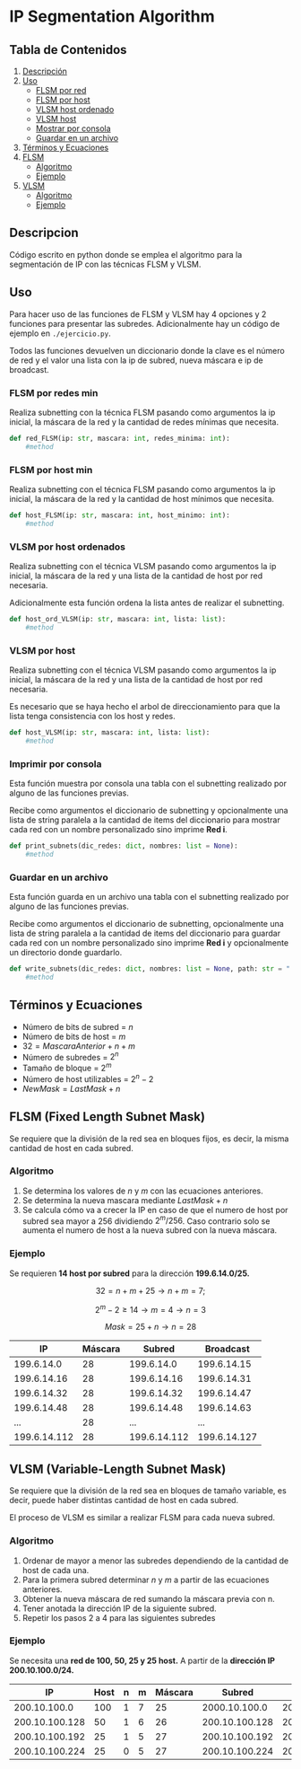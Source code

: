 # IP Segmentation Algorithm

## Tabla de Contenidos

1. [Descripción](#descripcion)
2. [Uso](#uso)
    - [FLSM por red](#flsm-por-redes-min)
    - [FLSM por host](#flsm-por-host-min)
    - [VLSM host ordenado](#vlsm-por-host-ordenados)
    - [VLSM host](#vlsm-por-host)
    - [Mostrar por consola](#imprimir-por-consola)
    - [Guardar en un archivo](#guardar-en-un-archivo)
3. [Términos y Ecuaciones](#términos-y-ecuaciones)
4. [FLSM](#flsm-fixed-length-subnet-mask)
    - [Algoritmo](#algoritmo)
    - [Ejemplo](#ejemplo)
5. [VLSM](#vlsm-variable-length-subnet-mask)
    - [Algoritmo](#algoritmo-1)
    - [Ejemplo](#algoritmo-1)


## Descripcion

Código escrito en python donde se emplea el algoritmo para la segmentación de IP con las técnicas FLSM y VLSM.

## Uso

Para hacer uso de las funciones de FLSM y VLSM hay 4 opciones y 2 funciones para presentar las subredes. Adicionalmente hay un código de ejemplo en `./ejercicio.py`.

Todos las funciones devuelven un diccionario donde la clave es el número de red y el valor una lista con la ip de subred, nueva máscara e ip de broadcast.

### FLSM por redes min

Realiza subnetting con la técnica FLSM pasando como argumentos la ip inicial, la máscara de la red y la cantidad de redes mínimas que necesita.

```python
def red_FLSM(ip: str, mascara: int, redes_minima: int):
    #method
```

### FLSM por host min

Realiza subnetting con el técnica FLSM pasando como argumentos la ip inicial, la máscara de la red y la cantidad de host mínimos que necesita.

```python
def host_FLSM(ip: str, mascara: int, host_minimo: int):
    #method
```

### VLSM por host ordenados

Realiza subnetting con el técnica VLSM pasando como argumentos la ip inicial, la máscara de la red y una lista de la cantidad de host por red necesaria. 

Adicionalmente esta función ordena la lista antes de realizar el subnetting.

```python
def host_ord_VLSM(ip: str, mascara: int, lista: list):
    #method
```

### VLSM por host

Realiza subnetting con el técnica VLSM pasando como argumentos la ip inicial, la máscara de la red y una lista de la cantidad de host por red necesaria. 

Es necesario que se haya hecho el arbol de direccionamiento para que la lista tenga consistencia con los host y redes.

```python
def host_VLSM(ip: str, mascara: int, lista: list):
    #method
```

### Imprimir por consola

Esta función muestra por consola una tabla con el subnetting realizado por alguno de las funciones previas. 

Recibe como argumentos el diccionario de subnetting y opcionalmente una lista de string paralela a la cantidad de items del diccionario para mostrar cada red con un nombre personalizado sino imprime **Red i**.

```python
def print_subnets(dic_redes: dict, nombres: list = None):
    #method
```

### Guardar en un archivo

Esta función guarda en un archivo una tabla con el subnetting realizado por alguno de las funciones previas. 

Recibe como argumentos el diccionario de subnetting, opcionalmente una lista de string paralela a la cantidad de items del diccionario para guardar cada red con un nombre personalizado sino imprime **Red i** y opcionalmente un directorio donde guardarlo.

```python
def write_subnets(dic_redes: dict, nombres: list = None, path: str = "./redes.txt"):
    #method
```

## Términos y Ecuaciones

- Número de bits de subred = $n$
- Número de bits de host = $m$
- $32=MascaraAnterior + n + m$
- Número de subredes = $2^n$
- Tamaño de bloque = $2^m$
- Número de host utilizables = $2^n-2$
- $NewMask=LastMask+n$

## FLSM (Fixed Length Subnet Mask)

Se requiere que la división de la red sea en bloques fijos, es decir, la misma cantidad de host en cada subred.

### Algoritmo

1. Se determina los valores de $n$ y $m$ con las ecuaciones anteriores.
2. Se determina la nueva mascara mediante $LastMask+n$
3. Se calcula cómo va a crecer la IP en caso de que el numero de host por subred sea mayor a $256$ dividiendo $2^m/256$. Caso contrario solo se aumenta el numero de host a la nueva subred con la nueva máscara.

### Ejemplo

Se requieren **14 host por subred** para la dirección **199.6.14.0/25.** 

$$
32=n+m+25\rightarrow n+m=7;
$$

$$
2^m-2\ge 14\rightarrow m=4\rightarrow n=3
$$

$$
Mask=25+n\rightarrow n=28
$$

|IP|Máscara|Subred|Broadcast|
|--|-------|------|---------|
|199.6.14.0|28|199.6.14.0|199.6.14.15|
|199.6.14.16|28|199.6.14.16|199.6.14.31|
|199.6.14.32|28|199.6.14.32|199.6.14.47|
|199.6.14.48|28|199.6.14.48|199.6.14.63|
|...|28|...|...|
|199.6.14.112|28|199.6.14.112|199.6.14.127|

## VLSM (Variable-Length Subnet Mask)

Se requiere que la división de la red sea en bloques de tamaño variable, es decir, puede haber distintas cantidad de host en cada subred.

El proceso de VLSM es similar a realizar FLSM para cada nueva subred.

### Algoritmo

1. Ordenar de mayor a menor las subredes dependiendo de la cantidad de host de cada una.
2. Para la primera subred determinar $n$ y $m$ a partir de las ecuaciones anteriores.
3. Obtener la nueva máscara de red sumando la máscara previa con n.
4. Tener anotada la dirección IP de la siguiente subred.
5. Repetir los pasos 2 a 4 para las siguientes subredes

### Ejemplo

Se necesita una **red de 100, 50, 25 y 25 host.** A partir de la **dirección IP 200.10.100.0/24.**

|IP|Host|n|m|Máscara|Subred|Broadcast|
|--|----|-|-|-------|------|---------|
|200.10.100.0|100|1|7|25|2000.10.100.0|200.10.100.127|
|200.10.100.128|50|1|6|26|200.10.100.128|200.10.100.191|
|200.10.100.192|25|1|5|27|200.10.100.192|200.10.100.223|
|200.10.100.224|25|0|5|27|200.10.100.224|200.10.100.255|